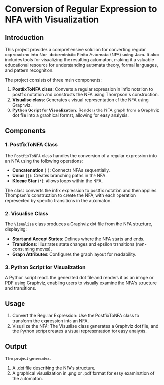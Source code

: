 # Conversion of Regular Expression to NFA with Visualization

## Introduction
This project provides a comprehensive solution for converting regular expressions into Non-deterministic Finite Automata (NFA) using Java. It also includes tools for visualizing the resulting automaton, making it a valuable educational resource for understanding automata theory, formal languages, and pattern recognition.

The project consists of three main components:
1. **PostfixToNFA class**: Converts a regular expression in infix notation to postfix notation and constructs the NFA using Thompson's construction.
2. **Visualise class**: Generates a visual representation of the NFA using Graphviz.
3. **Python Script for Visualization**: Renders the NFA graph from a Graphviz dot file into a graphical format, allowing for easy analysis.

## Components

### 1. PostfixToNFA Class
The `PostfixToNFA` class handles the conversion of a regular expression into an NFA using the following operations:
- **Concatenation** (`.`): Connects NFAs sequentially.
- **Union** (`|`): Creates branching paths in the NFA.
- **Kleene Star** (`*`): Allows loops within the NFA.

The class converts the infix expression to postfix notation and then applies Thompson's construction to create the NFA, with each operation represented by specific transitions in the automaton.

### 2. Visualise Class
The `Visualise` class produces a Graphviz dot file from the NFA structure, displaying:
- **Start and Accept States**: Defines where the NFA starts and ends.
- **Transitions**: Illustrates state changes and epsilon transitions (non-consuming moves).
- **Graph Attributes**: Configures the graph layout for readability.

### 3. Python Script for Visualization
A Python script reads the generated dot file and renders it as an image or PDF using Graphviz, enabling users to visually examine the NFA's structure and transitions.

## Usage
1. Convert the Regular Expression: Use the PostfixToNFA class to transform the expression into an NFA.
2. Visualize the NFA: The Visualise class generates a Graphviz dot file, and the Python script creates a visual representation for easy analysis.

## Output
The project generates:
1. A .dot file describing the NFA's structure.
2. A graphical visualization in .png or .pdf format for easy examination of the automaton.
